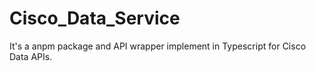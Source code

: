 # Cisco_Data_Service
It's a anpm package and API wrapper implement in Typescript for Cisco Data APIs.
